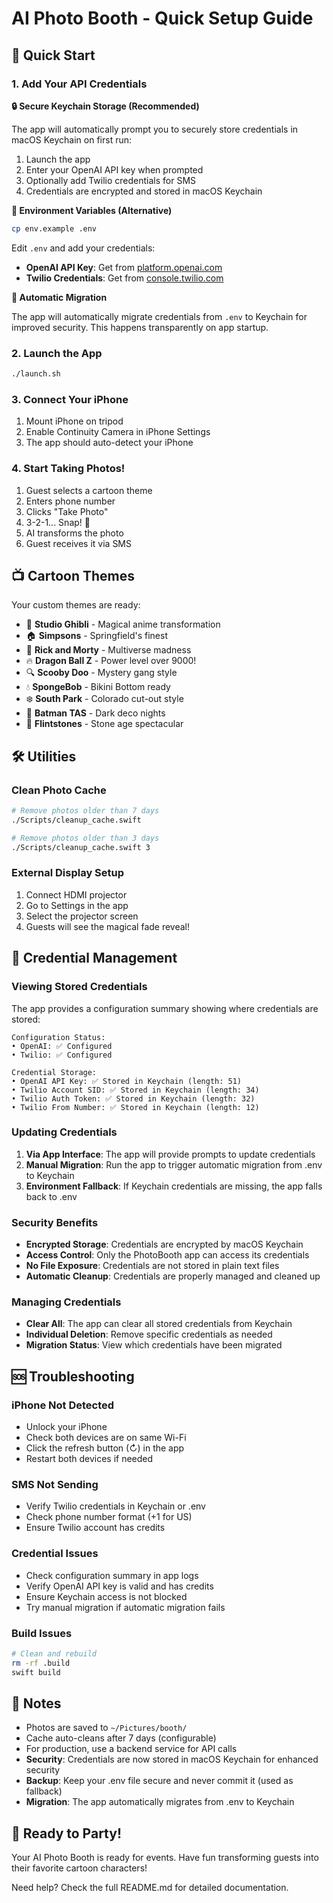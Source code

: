 # AI Photo Booth - Quick Setup Guide

## 🚀 Quick Start

### 1. Add Your API Credentials

**🔒 Secure Keychain Storage (Recommended)**

The app will automatically prompt you to securely store credentials in macOS Keychain on first run:

1. Launch the app
2. Enter your OpenAI API key when prompted
3. Optionally add Twilio credentials for SMS
4. Credentials are encrypted and stored in macOS Keychain

**📄 Environment Variables (Alternative)**

```bash
cp env.example .env
```

Edit `.env` and add your credentials:
- **OpenAI API Key**: Get from [platform.openai.com](https://platform.openai.com/api-keys)
- **Twilio Credentials**: Get from [console.twilio.com](https://console.twilio.com/)

**🔄 Automatic Migration**

The app will automatically migrate credentials from `.env` to Keychain for improved security. This happens transparently on app startup.

### 2. Launch the App

```bash
./launch.sh
```

### 3. Connect Your iPhone

1. Mount iPhone on tripod
2. Enable Continuity Camera in iPhone Settings
3. The app should auto-detect your iPhone

### 4. Start Taking Photos!

1. Guest selects a cartoon theme
2. Enters phone number
3. Clicks "Take Photo"
4. 3-2-1... Snap! 📸
5. AI transforms the photo
6. Guest receives it via SMS

## 📺 Cartoon Themes

Your custom themes are ready:
- 🍃 **Studio Ghibli** - Magical anime transformation
- 🏠 **Simpsons** - Springfield's finest
- 🚀 **Rick and Morty** - Multiverse madness
- 🔥 **Dragon Ball Z** - Power level over 9000!
- 🔍 **Scooby Doo** - Mystery gang style
- 💧 **SpongeBob** - Bikini Bottom ready
- ❄️ **South Park** - Colorado cut-out style
- 🌙 **Batman TAS** - Dark deco nights
- 🔨 **Flintstones** - Stone age spectacular

## 🛠️ Utilities

### Clean Photo Cache
```bash
# Remove photos older than 7 days
./Scripts/cleanup_cache.swift

# Remove photos older than 3 days
./Scripts/cleanup_cache.swift 3
```

### External Display Setup
1. Connect HDMI projector
2. Go to Settings in the app
3. Select the projector screen
4. Guests will see the magical fade reveal!

## 🔐 Credential Management

### Viewing Stored Credentials

The app provides a configuration summary showing where credentials are stored:

```
Configuration Status:
• OpenAI: ✅ Configured
• Twilio: ✅ Configured

Credential Storage:
• OpenAI API Key: ✅ Stored in Keychain (length: 51)
• Twilio Account SID: ✅ Stored in Keychain (length: 34)
• Twilio Auth Token: ✅ Stored in Keychain (length: 32)
• Twilio From Number: ✅ Stored in Keychain (length: 12)
```

### Updating Credentials

1. **Via App Interface**: The app will provide prompts to update credentials
2. **Manual Migration**: Run the app to trigger automatic migration from .env to Keychain
3. **Environment Fallback**: If Keychain credentials are missing, the app falls back to .env

### Security Benefits

- **Encrypted Storage**: Credentials are encrypted by macOS Keychain
- **Access Control**: Only the PhotoBooth app can access its credentials
- **No File Exposure**: Credentials are not stored in plain text files
- **Automatic Cleanup**: Credentials are properly managed and cleaned up

### Managing Credentials

- **Clear All**: The app can clear all stored credentials from Keychain
- **Individual Deletion**: Remove specific credentials as needed
- **Migration Status**: View which credentials have been migrated

## 🆘 Troubleshooting

### iPhone Not Detected
- Unlock your iPhone
- Check both devices are on same Wi-Fi
- Click the refresh button (↻) in the app
- Restart both devices if needed

### SMS Not Sending
- Verify Twilio credentials in Keychain or .env
- Check phone number format (+1 for US)
- Ensure Twilio account has credits

### Credential Issues
- Check configuration summary in app logs
- Verify OpenAI API key is valid and has credits
- Ensure Keychain access is not blocked
- Try manual migration if automatic migration fails

### Build Issues
```bash
# Clean and rebuild
rm -rf .build
swift build
```

## 📝 Notes

- Photos are saved to `~/Pictures/booth/`
- Cache auto-cleans after 7 days (configurable)
- For production, use a backend service for API calls
- **Security**: Credentials are now stored in macOS Keychain for enhanced security
- **Backup**: Keep your .env file secure and never commit it (used as fallback)
- **Migration**: The app automatically migrates from .env to Keychain

## 🎉 Ready to Party!

Your AI Photo Booth is ready for events. Have fun transforming guests into their favorite cartoon characters!

Need help? Check the full README.md for detailed documentation. 